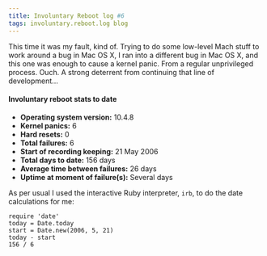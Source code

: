 ```yaml
---
title: Involuntary Reboot log #6
tags: involuntary.reboot.log blog
---
```


This time it was my fault, kind of. Trying to do some low-level Mach stuff to work around a bug in Mac OS X, I ran into a different bug in Mac OS X, and this one was enough to cause a kernel panic. From a regular unprivileged process. Ouch. A strong deterrent from continuing that line of development...

#### Involuntary reboot stats to date

-   **Operating system version:** 10.4.8
-   **Kernel panics:** 6
-   **Hard resets:** 0
-   **Total failures:** 6
-   **Start of recording keeping:** 21 May 2006
-   **Total days to date:** 156 days
-   **Average time between failures:** 26 days
-   **Uptime at moment of failure(s):** Several days

As per usual I used the interactive Ruby interpreter, `irb`, to do the date calculations for me:

    require 'date'
    today = Date.today
    start = Date.new(2006, 5, 21)
    today - start
    156 / 6
